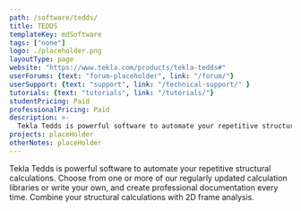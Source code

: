 ```yaml
---
path: /software/tedds/
title: TEDDS
templateKey: mdSoftware
tags: ["none"]
logo: ./placeholder.png
layoutType: page
website: "https://www.tekla.com/products/tekla-tedds#"
userForums: {text: "forum-placeholder", link: "/forum/"}
userSupport: {text: "support", link: "/technical-support/" }
tutorials: {text: "tutorials", link: "/tutorials/"}
studentPricing: Paid
professionalPricing: Paid
description: >-
  Tekla Tedds is powerful software to automate your repetitive structural calculations. Choose from one or more of our regularly updated calculation libraries or write your own, and create professional documentation every time. Combine your structural calculations with 2D frame analysis.
projects: placeHolder
otherNotes: placeHolder
---
```


Tekla Tedds is powerful software to automate your repetitive structural calculations. Choose from one or more of our regularly updated calculation libraries or write your own, and create professional documentation every time. Combine your structural calculations with 2D frame analysis.
